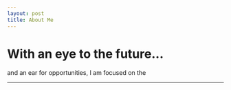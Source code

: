 ```yaml
---
layout: post
title: About Me
---
```


# With an eye to the future... 
and an ear for opportunities, I am focused on the  

---
